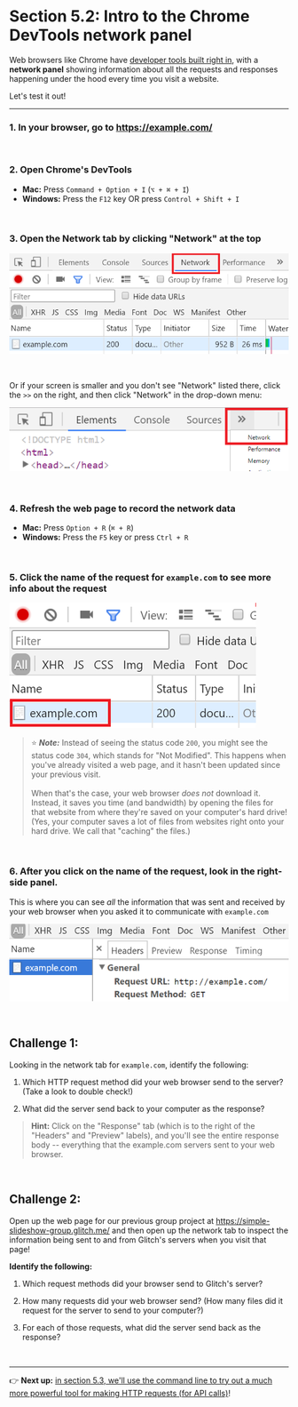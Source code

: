 # Section 5.2: Intro to the Chrome DevTools network panel

Web browsers like Chrome have [developer tools built right in](https://developer.chrome.com/devtools), with a **network panel** showing information about all the requests and responses happening under the hood every time you visit a website.

Let's test it out!

<hr/>

### **1. In your browser, go to https://example.com/**

<br/>

### **2. Open Chrome's DevTools**
  - **Mac:** Press `Command + Option + I` (`⌥ + ⌘ + I`)
  - **Windows:** Press the `F12` key OR press `Control + Shift + I`

<br/>

### **3. Open the Network tab by clicking "Network" at the top**

![Chrome Network panel](https://github.com/LearningNerd/intro-apis-workshop/blob/master/images/chrome-network-panel.png)

<br/>

Or if your screen is smaller and you don't see "Network" listed there, click the `>>` on the right, and then click "Network" in the drop-down menu:

![Chrome Network panel from drop-down menu](https://github.com/LearningNerd/intro-apis-workshop/blob/master/images/chrome-network-panel2.png)

<br/>

### **4. Refresh the web page to record the network data**

  - **Mac:** Press `Option + R` (`⌘ + R`)
  - **Windows:** Press the `F5` key or press `Ctrl + R`

<br/>

### **5. Click the name of the request for `example.com` to see more info about the request**

![Example request in Chrome Network panel](https://github.com/LearningNerd/intro-apis-workshop/blob/master/images/chrome-network-panel-examplecom.png)

  > :star: ***Note:*** Instead of seeing the status code `200`, you might see the status code `304`, which stands for "Not Modified". This happens when you've already visited a web page, and it hasn't been updated since your previous visit. <br/><br/> When that's the case, your web browser *does not* download it. Instead, it saves you time (and bandwidth) by opening the files for that website from where they're saved on your computer's hard drive! (Yes, your computer saves a lot of files from websites right onto your hard drive. We call that "caching" the files.)
  
<br/>

### **6. After you click on the name of the request, look in the right-side panel.**

This is where you can see *all* the information that was sent and received by your web browser when you asked it to communicate with `example.com`

![Response tab in Network panel](https://github.com/LearningNerd/intro-apis-workshop/blob/master/images/chrome-network-panel-response.png)

<br/>

## Challenge 1:

Looking in the network tab for `example.com`, identify the following:

  1. Which HTTP request method did your web browser send to the server? (Take a look to double check!)  

  2. What did the server send back to your computer as the response?
  
  > **Hint:** Click on the "Response" tab (which is to the right of the "Headers" and "Preview" labels), and you'll see the entire response body -- everything that the example.com servers sent to your web browser.
  
<br/>

## Challenge 2:

Open up the web page for our previous group project at https://simple-slideshow-group.glitch.me/ and then open up the network tab to inspect the information being sent to and from Glitch's servers when you visit that page!

**Identify the following:**

  1. Which request methods did your browser send to Glitch's server?
  
  2. How many requests did your web browser send? (How many files did it request for the server to send to your computer?)
  
  3. For each of those requests, what did the server send back as the response?

<br/>
<hr/>

:point_right: **Next up:** [in section 5.3, we'll use the command line to try out a much more powerful tool for making HTTP requests (for API calls)](https://github.com/LearnTeachCode/intro-javascript-class/blob/july-aug-2018/week-5/5-3-curl-intro.md)!
